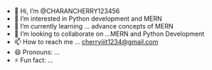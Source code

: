 - 👋 Hi, I’m @CHARANCHERRY123456
- 👀 I’m interested in Python development and MERN
- 🌱 I’m currently learning ... advance concepts of MERN
- 💞️ I’m looking to collaborate on ...MERN and Python Development
- 📫 How to reach me ... cherryiiit1234@gmail.com
- 😄 Pronouns: ...
- ⚡ Fun fact: ...

<!---
CHARANCHERRY123456/CHARANCHERRY123456 is a ✨ special ✨ repository because its `README.md` (this file) appears on your GitHub profile.
You can click the Preview link to take a look at your changes.
--->
